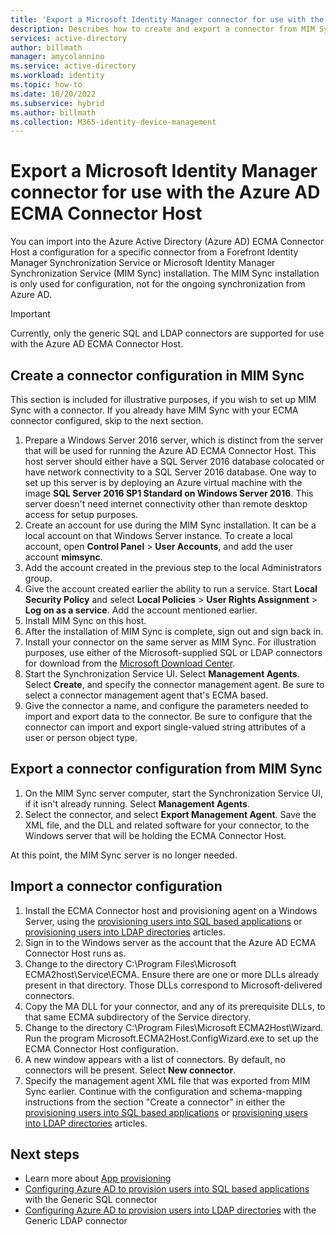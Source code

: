 ```yaml
---
title: 'Export a Microsoft Identity Manager connector for use with the Azure AD ECMA Connector Host'
description: Describes how to create and export a connector from MIM Sync to be used with the Azure AD ECMA Connector Host.
services: active-directory
author: billmath
manager: amycolannino
ms.service: active-directory
ms.workload: identity
ms.topic: how-to
ms.date: 10/20/2022
ms.subservice: hybrid
ms.author: billmath
ms.collection: M365-identity-device-management
---
```



# Export a Microsoft Identity Manager connector for use with the Azure AD ECMA Connector Host

You can import into the Azure Active Directory (Azure AD) ECMA Connector Host a configuration for a specific connector from a Forefront Identity Manager Synchronization Service or Microsoft Identity Manager Synchronization Service (MIM Sync) installation. The MIM Sync installation is only used for configuration, not for the ongoing synchronization from Azure AD.

>[!IMPORTANT]
>Currently, only the generic SQL and LDAP connectors are supported for use with the Azure AD ECMA Connector Host.

## Create a connector configuration in MIM Sync
This section is included for illustrative purposes, if you wish to set up MIM Sync with a connector. If you already have MIM Sync with your ECMA connector configured, skip to the next section.

 1. Prepare a Windows Server 2016 server, which is distinct from the server that will be used for running the Azure AD ECMA Connector Host. This host server should either have a SQL Server 2016 database colocated or have network connectivity to a SQL Server 2016 database. One way to set up this server is by deploying an Azure virtual machine with the image **SQL Server 2016 SP1 Standard on Windows Server 2016**. This server doesn't need internet connectivity other than remote desktop access for setup purposes.
 1. Create an account for use during the MIM Sync installation. It can be a local account on that Windows Server instance. To create a local account, open **Control Panel** > **User Accounts**, and add the user account **mimsync**.
 1. Add the account created in the previous step to the local Administrators group.
 1. Give the account created earlier the ability to run a service. Start **Local Security Policy** and select **Local Policies** > **User Rights Assignment** > **Log on as a service**. Add the account mentioned earlier.
 1. Install MIM Sync on this host.
 1. After the installation of MIM Sync is complete, sign out and sign back in.
 1. Install your connector on the same server as MIM Sync. For illustration purposes, use either of the Microsoft-supplied SQL or LDAP connectors for download from the [Microsoft Download Center](https://www.microsoft.com/download/details.aspx?id=51495).
 1. Start the Synchronization Service UI. Select **Management Agents**. Select **Create**, and specify the connector management agent. Be sure to select a connector management agent that's ECMA based.
 1. Give the connector a name, and configure the parameters needed to import and export data to the connector. Be sure to configure that the connector can import and export single-valued string attributes of a user or person object type.

## Export a connector configuration from MIM Sync

 1. On the MIM Sync server computer, start the Synchronization Service UI, if it isn't already running. Select **Management Agents**.
 1. Select the connector, and select **Export Management Agent**. Save the XML file, and the DLL and related software for your connector, to the Windows server that will be holding the ECMA Connector Host.

At this point, the MIM Sync server is no longer needed.

## Import a connector configuration

 1. Install the ECMA Connector host and provisioning agent on a Windows Server, using the [provisioning users into SQL based applications](on-premises-sql-connector-configure.md#download-install-and-configure-the-azure-ad-connect-provisioning-agent-package) or [provisioning users into LDAP directories](on-premises-ldap-connector-configure.md#download-install-and-configure-the-azure-ad-connect-provisioning-agent-package) articles.
 1. Sign in to the Windows server as the account that the Azure AD ECMA Connector Host runs as.
 1. Change to the directory C:\Program Files\Microsoft ECMA2host\Service\ECMA. Ensure there are one or more DLLs already present in that directory. Those DLLs correspond to Microsoft-delivered connectors.
 1. Copy the MA DLL for your connector, and any of its prerequisite DLLs, to that same ECMA subdirectory of the Service directory.
 1. Change to the directory C:\Program Files\Microsoft ECMA2Host\Wizard. Run the program Microsoft.ECMA2Host.ConfigWizard.exe to set up the ECMA Connector Host configuration.
 1. A new window appears with a list of connectors. By default, no connectors will be present. Select **New connector**.
 1. Specify the management agent XML file that was exported from MIM Sync earlier. Continue with the configuration and schema-mapping instructions from the section "Create a connector" in either the [provisioning users into SQL based applications](on-premises-sql-connector-configure.md#create-a-generic-sql-connector) or [provisioning users into LDAP directories](on-premises-ldap-connector-configure.md#configure-a-generic-ldap-connector) articles.

## Next steps

- Learn more about [App provisioning](user-provisioning.md)
- [Configuring Azure AD to provision users into SQL based applications](on-premises-sql-connector-configure.md) with the Generic SQL connector
- [Configuring Azure AD to provision users into LDAP directories](on-premises-ldap-connector-configure.md) with the Generic LDAP connector
